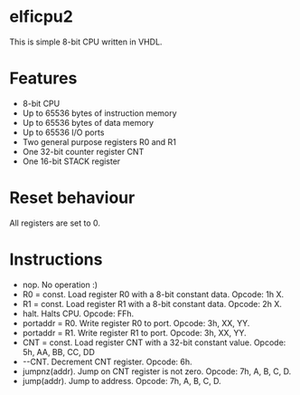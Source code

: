 # elficpu2
This is simple 8-bit CPU written in VHDL.

# Features
- 8-bit CPU
- Up to 65536 bytes of instruction memory
- Up to 65536 bytes of data memory
- Up to 65536 I/O ports
- Two general purpose registers R0 and R1
- One 32-bit counter register CNT
- One 16-bit STACK register

# Reset behaviour
All registers are set to 0.

# Instructions
- nop. No operation :)
- R0 = const. Load register R0 with a 8-bit constant data. Opcode: 1h X.
- R1 = const. Load register R1 with a 8-bit constant data. Opcode: 2h X.
- halt. Halts CPU. Opcode: FFh.
- portaddr = R0. Write register R0 to port. Opcode: 3h, XX, YY.
- portaddr = R1. Write register R1 to port. Opcode: 3h, XX, YY.
- CNT = const. Load register CNT with a 32-bit constant value. Opcode: 5h, AA, BB, CC, DD
- --CNT. Decrement CNT register. Opcode: 6h.
- jumpnz(addr). Jump on CNT register is not zero. Opcode: 7h, A, B, C, D.
- jump(addr). Jump to address. Opcode: 7h, A, B, C, D.
